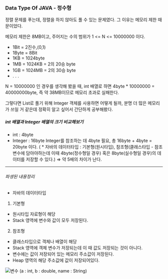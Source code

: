 ### Data Type Of JAVA - 정수형

정렬 문제를 푸는데, 정렬을 하지 않아도 풀 수 있는 문제였다. 그 이유는 메모리 제한 때문이었다. 

메모리 제한은 8MB이고, 주어지는 수의 범위가 1 <= N <= 10000000 이다.


  - 1Bit = 2진수,(0,1)
  - 1Byte = 8Bit
  - 1KB = 1024byte
  - 1MB = 1024KB = 2의 20승 byte
  - 1GB = 1024MB = 2의 30승 byte
  - . . .


N = 10000000 인 경우를 생각해 봤을 때, int 배열로 하면 4byte * 10000000 = 40000000byte, 즉 약 38MB이므로 메모리 초과로 실패한다.

그렇다면 List로 풀기 위해 Integer 객체를 사용하면 어떻게 될까, 분명 더 많은 메모리가 쓰일 거 같은데 정확히 알고 싶어서 간단하게 공부해봤다.

##### int 배열과 Integer 배열의 크기 비교해보기

- int : 4byte
- Integer : 16byte
  Integer를 참조하는 데 4byte 필요, 총 16byte + 4byte = 20byte 이다.
( * 자바의 데이터타입 : 기본형(원시타입), 참조형(클래스타입 - 참조변수에 담아야하는데 이때 4byte(정수형일 경우) 혹은 8byte(실수형일 경우)의 데이터를 저장할 수 있다.)
 => 약 5배의 차이가 난다.
 

----------
###### 파생된 내용정리

* 자바의 데이터타입
1. 기본형 
  - 원시타입 자료형이 해당
  - Stack 영역에 변수와 값이 모두 저장된다.
2. 참조형 
  - 클래스타입으로 객체나 배열이 해당
  - Stack 영역에 객체 변수가 저장되는데 이 때 값도 저장되는 것이 아니다.
  - 변수에는 값이 저장되어 있는 메모리 주소값이 저장된다.
  - Heap 영역의 해당 주소값에 값이 저장되어있다.
 

![변수](https://user-images.githubusercontent.com/55968079/146918326-27d52155-4058-46a9-b2d5-15d05930ca1d.PNG)
(a : int, b : double, name : String)
